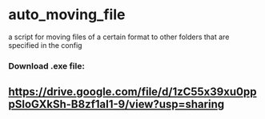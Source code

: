 # auto_moving_file
a script for moving files of a certain format to other folders that are specified in the config

### Download .exe file:
## https://drive.google.com/file/d/1zC55x39xu0pppSloGXkSh-B8zf1aI1-9/view?usp=sharing
